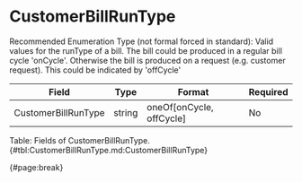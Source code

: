 <!--
    ATTENTION: This file was generated via gradle!
               Do NOT manually edit this file! Any such changes will be overwritten!
-->

# CustomerBillRunType

Recommended Enumeration Type (not formal forced in standard): Valid values for the runType of a bill.
The bill could be produced in a regular bill cycle 'onCycle'.
Otherwise the bill is produced on a request (e.g.
customer request).
This could be indicated by 'offCycle'

| Field | Type | Format | Required |
| ------- | ------- | ------- | --- |
| CustomerBillRunType | string | oneOf[onCycle, offCycle] | No |

Table: Fields of CustomerBillRunType. {#tbl:CustomerBillRunType.md:CustomerBillRunType}

{#page:break}
